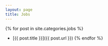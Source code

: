 ```yaml
---
layout: page
title: Jobs
---
```


{% for post in site.categories.jobs %}
- [{{ post.title }}]({{ post.url }})
{% endfor %}